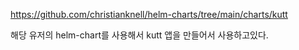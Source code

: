 https://github.com/christianknell/helm-charts/tree/main/charts/kutt

해당 유저의 helm-chart를 사용해서 kutt 앱을 만들어서 사용하고있다.

